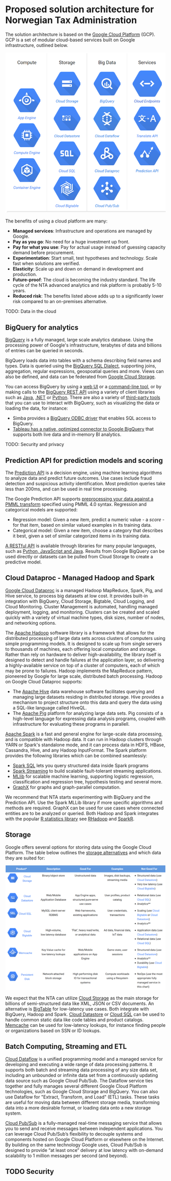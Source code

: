 # Proposed solution architecture for Norwegian Tax Administration

The solution architecture is based on the [Google Cloud Platform](https://cloud.google.com/) (GCP). GCP is a set of modular cloud-based services built on Google infrastructure, outlined below.

![Google Cloud Platform Services](GoogleCloudPlatform.png)

The benefits of using a cloud platform are many:
* **Managed services**: Infrastructure and operations are managed by Google.
* **Pay as you go**: No need for a huge investment up front.
* **Pay for what you use**: Pay for actual usage instead of guessing capacity demand before procurement.
* **Experimentation**: Start small, test hypotheses and technology. Scale fast when solutions are verified.
* **Elasticity**: Scale up and down on demand in development and production.
* **Future-proof**: The cloud is becoming the industry standard. The life cycle of the NTA advanced analytics and risk platform is probably 5-10 years.
* **Reduced risk**: The benefits listed above adds up to a significantly lower risk compared to an on-premises alternative.

TODO: Data in the cloud

## BigQuery for analytics
[BigQuery](https://cloud.google.com/bigquery/) is a fully managed, large scale analytics database. Using the processing power of Google's infrastructure, terabytes of data and billions of entries can be queried in seconds.

BigQuery loads data into tables with a schema describing field names and types. Data is queried using the [BigQuery SQL Dialect](https://cloud.google.com/bigquery/query-reference), supporting joins, aggregation, regular expressions, geospoatial queries and more. Views can also be defined, and data can be federated from [Google Cloud Storage](https://cloud.google.com/storage/).

You can access BigQuery by using a [web UI](https://bigquery.cloud.google.com/) or a [command-line tool](https://cloud.google.com/bigquery/docs/cli_tool), or by making calls to the [BigQuery REST API](https://cloud.google.com/bigquery/docs/reference/v2) using a variety of client libraries such as [Java](https://developers.google.com/api-client-library/java/apis/bigquery/v2), [.NET](https://developers.google.com/api-client-library/dotnet/get_started) or [Python](https://developers.google.com/api-client-library/python/). There are also a variety of [third-party tools](https://cloud.google.com/bigquery/third-party-tools) that you can use to interact with BigQuery, such as visualizing the data or loading the data, for instance:
* Simba provides a [BigQuery ODBC driver](http://www.simba.com/drivers/bigquery-odbc-jdbc/) that enables SQL access to BigQuery.
* [Tableau has a native, optimized connector to Google BigQuery](http://www.tableau.com/solutions/google-bigquery) that supports both live data and in-memory BI analytics.

TODO: Security and privacy

## Prediction API for prediction models and scoring
The [Prediction API](https://cloud.google.com/prediction/) is a decision engine, using machine learning algorithms to analyze data and predict future outcomes. Use cases include fraud detection and suspicious activity identification. Most prediction queries take less than 200ms, and can be used in real time processing.

The Google Prediction API supports [preprocessing your data against a PMML transform](https://cloud.google.com/prediction/docs/pmml-schema) specified using PMML 4.0 syntax. Regression and categorical models are supported:
* Regression model: Given a new item, predict a numeric value - a *score* - for that item, based on similar valued examples in its training data.
* Categorical model: Given a new item, choose a category that describes it best, given a set of similar categorized items in its training data.

[A RESTful API](https://cloud.google.com/prediction/docs/reference/v1.6/) is available through libraries for many popular languages, such as [Python, JavaScript and Java](https://cloud.google.com/prediction/docs/libraries#generic). Results from Google BigQuery can be used directly or datasets can be pulled from  Cloud Storage to create a predictive model.

## Cloud Dataproc - Managed Hadoop and Spark
[Google Cloud Dataproc](https://cloud.google.com/dataproc/) is a managed Hadoop MapReduce, Spark, Pig, and Hive service, to process big datasets at low cost. It provides built-in integration with BigQuery, Cloud Storage, Bigtable, Cloud Logging, and Cloud Monitoring. Cluster Management is automated, handling managed deployment, logging, and monitoring. Clusters can be created and scaled quickly with a variety of virtual machine types, disk sizes, number of nodes, and networking options. 

The [Apache Hadoop](https://hadoop.apache.org/) software library is a framework that allows for the distributed processing of large data sets across clusters of computers using simple programming models. It is designed to scale up from single servers to thousands of machines, each offering local computation and storage. Rather than rely on hardware to deliver high-availability, the library itself is designed to detect and handle failures at the application layer, so delivering a highly-available service on top of a cluster of computers, each of which may be prone to failures. Hadoop implements the MapReduce pattern, pioneered by Google for large scale, distributed batch processing. Hadoop on Google Cloud Dataproc supports:
* The [Apache Hive](http://hive.apache.org/) data warehouse software facilitates querying and managing large datasets residing in distributed storage. Hive provides a mechanism to project structure onto this data and query the data using a SQL-like language called HiveQL.
* The [Apache Pig](http://pig.apache.org/) platform for analyzing large data sets. Pig consists of a high-level language for expressing data analysis programs, coupled with infrastructure for evaluating these programs in parallell.

[Apache Spark](http://spark.apache.org/) is a fast and general engine for large-scale data processing, and is compatible with Hadoop data. It can run in Hadoop clusters through YARN or Spark's standalone mode, and it can process data in HDFS, HBase, Cassandra, Hive, and any Hadoop InputFormat. The Spark platform provides the following libraries which can be combined seamlessly:
* [Spark SQL](http://spark.apache.org/sql/) lets you query structured data inside Spark programs
* [Spark Streaming](http://spark.apache.org/streaming/) to build scalable fault-tolerant streaming applications.
* [MLlib](http://spark.apache.org/mllib/) for scalable machine learning, supporting logistic regression, classification and regression tree, hypothesis testing and several more.
* [GraphX](http://spark.apache.org/graphx/) for graphs and graph-parallel computation. 

We recommend that NTA starts experimenting with BigQuery and the Prediction API. Use the Spark MLLib library if more specific algorithms and methods are required. GraphX can be used for use cases where connected entities are to be analyzed or queried. Both Hadoop and Spark integrates with the popular [R statistics library](http://www.revolutionanalytics.com/revolution-r-open) see [RHadoop](https://github.com/RevolutionAnalytics/RHadoop/wiki) and [SparkR](https://spark.apache.org/docs/latest/sparkr.html).

## Storage
Google offers several options for storing data using the Google Cloud Platform. The table below outlines the [storage alternatives](https://cloud.google.com/docs/storing-your-data) and which data they are suited for:

![Choosing a Storage Option](GCPStorage.png)

We expect that the NTA can utilize [Cloud Storage](https://cloud.google.com/storage/) as the main storage for  billions of semi-structured data like XML, JSON or CSV documents. An alternative is [BigTable](https://cloud.google.com/bigtable/) for low-latency use cases. Both integrate with BigQuery, Hadoop and Spark. [Cloud Datastore](https://cloud.google.com/datastore/) or [Cloud SQL](https://cloud.google.com/sql/) can be used to handle common static data like code tables and product catalogs. [Memcache](https://cloud.google.com/appengine/articles/scaling/memcache/) can be used for low-latency lookups, for instance finding people or organizations based on SSN or ID lookups.

## Batch Computing, Streaming and ETL
[Cloud Dataflow](https://cloud.google.com/dataflow/) is a unified programming model and a managed service for developing and executing a wide range of data processing patterns. It supports both batch and streaming data processing of any size data set, including an unbounded or infinite data set from a continuously updating data source such as Google Cloud Pub/Sub. The Dataflow service ties together and fully manages several different Google Cloud Platform technologies, such as Google Cloud Storage and BigQuery. You can also use Dataflow for "Extract, Transform, and Load" (ETL) tasks. These tasks are useful for moving data between different storage media, transforming data into a more desirable format, or loading data onto a new storage system.

[Cloud Pub/Sub](https://cloud.google.com/pubsub/) is a fully-managed real-time messaging service that allows you to send and receive messages between independent applications. You can leverage Cloud Pub/Sub’s flexibility to decouple systems and components hosted on Google Cloud Platform or elsewhere on the Internet. By building on the same technology Google uses, Cloud Pub/Sub is designed to provide “at least once” delivery at low latency with on-demand scalability to 1 million messages per second (and beyond). 
## TODO Security